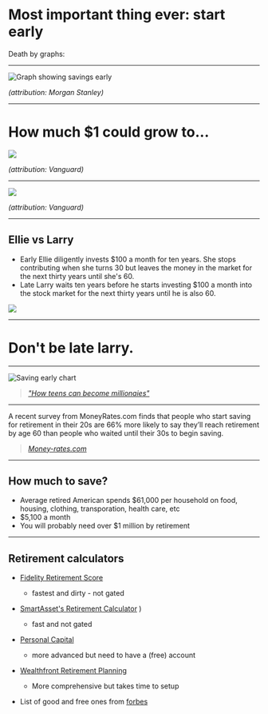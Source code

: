 # Most important thing ever: start early

Death by graphs:

---

![Graph showing savings early](https://cdn.lifehack.org/wp-content/uploads/2015/01/screen-shot-2014-03-20-at-6.11.30-pm.jpg)

<cite>(attribution: Morgan Stanley)</cite>

---

# How much $1 could grow to...

![](https://investor.vanguard.com/ts/images/custom/Chart_Retirement_Saving_A_Dollar_002.png)

<cite>(attribution: Vanguard)</cite>

---

![](https://investor.vanguard.com/ts/images/custom/Chart_Retirement_Saving_More_002.png)

<cite>(attribution: Vanguard)</cite>

---

## Ellie vs Larry

- Early Ellie diligently invests $100 a month for ten years. She stops contributing when she turns 30 but leaves the money in the market for the next thirty years until she's 60.
- Late Larry waits ten years before he starts investing $100 a month into the stock market for the next thirty years until he is also 60.

![](https://135706-409518-2-raikfcquaxqncofqfm.stackpathdns.com/wp-content/uploads/2016/01/ellie-vs-larry.png)

---

# Don't be late larry.

---

![Saving early chart](https://cdn.ramseysolutions.net/media/common_images/article_images/ai/ai_115584-2.jpg)

> <cite>["How teens can become millionaies"](https://www.daveramsey.com/blog/how-teens-can-become-millionaires/)</cite>


---

A recent survey from MoneyRates.com finds that people who start saving for retirement in their 20s are 66% more likely to say they’ll reach retirement by age 60 than people who waited until their 30s to begin saving. 

> <cite>[Money-rates.com](http://www.money-rates.com/research-center/early-retirement-savings.htm)</cite>

--- 

## How much to save?

- Average retired American spends $61,000 per household on food, housing, clothing, transporation, health care, etc
- $5,100 a month
- You will probably need over $1 million by retirement

 --- 

 ## Retirement calculators
- [Fidelity Retirement Score](https://www.fidelity.com/calculators-tools/fidelity-retirement-score-tool)
   - fastest and dirty - not gated
  
- [SmartAsset's Retirement Calculator](https://smartasset.com/retirement/retirement-calculator#UQfSwQNwth) )
   - fast and not gated

- [Personal Capital](https://www.personalcapital.com/financial-software/retirement-planner)
  - more advanced but need to have a (free) account
 
- [Wealthfront Retirement Planning](https://www.wealthfront.com/retirement)
  - More comprehensive but takes time to setup

- List of good and free ones from [forbes](https://www.forbes.com/sites/robertberger/2015/07/12/5-excellent-retirement-calculators-and-all-are-free)